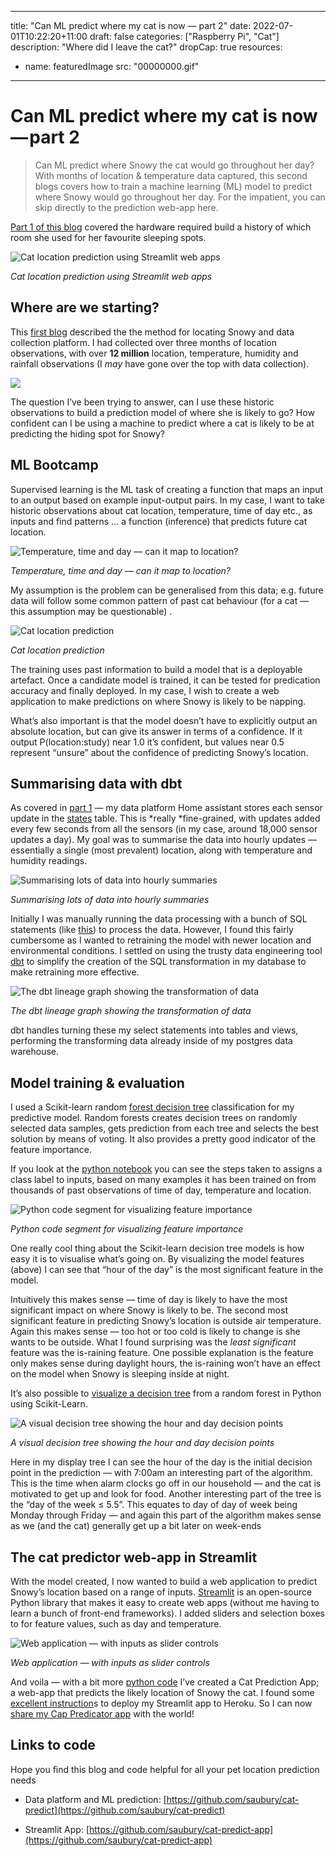 
---
title: "Can ML predict where my cat is now — part 2"
date: 2022-07-01T10:22:20+11:00
draft: false
categories: ["Raspberry Pi", "Cat"]
description: "Where did I leave the cat?"
dropCap: true
resources:
- name: featuredImage
  src: "00000000.gif"
---


# Can ML predict where my cat is now — part 2

> Can ML predict where Snowy the cat would go throughout her day? With months of location & temperature data captured, this second blogs covers how to train a machine learning (ML) model to predict where Snowy would go throughout her day. For the impatient, you can skip directly to the prediction web-app here.

[Part 1 of this blog](/202202_cat_predition1) covered the hardware required build a history of which room she used for her favourite sleeping spots.

![Cat location prediction using Streamlit web apps](00000000.gif) 

*Cat location prediction using Streamlit web apps*

## Where are we starting?

This [first blog](/202202_cat_predition1) described the the method for locating Snowy and data collection platform. I had collected over three months of location observations, with over **12 million** location, temperature, humidity and rainfall observations (I *may* have gone over the top with data collection).

![](00000001.png)

The question I’ve been trying to answer, can I use these historic observations to build a prediction model of where she is likely to go? How confident can I be using a machine to predict where a cat is likely to be at predicting the hiding spot for Snowy?

## ML Bootcamp

Supervised learning is the ML task of creating a function that maps an input to an output based on example input-output pairs. In my case, I want to take historic observations about cat location, temperature, time of day etc., as inputs and find patterns … a function (inference) that predicts future cat location.

![Temperature, time and day — can it map to location?](00000002.png)

*Temperature, time and day — can it map to location?*

My assumption is the problem can be generalised from this data; e.g. future data will follow some common pattern of past cat behaviour (for a cat — this assumption may be questionable) .

![Cat location prediction](00000003.png)

*Cat location prediction*

The training uses past information to build a model that is a deployable artefact. Once a candidate model is trained, it can be tested for predication accuracy and finally deployed. In my case, I wish to create a web application to make predictions on where Snowy is likely to be napping.

What’s also important is that the model doesn’t have to explicitly output an absolute location, but can give its answer in terms of a confidence. If it output P(location:study) near 1.0 it’s confident, but values near 0.5 represent “unsure” about the confidence of predicting Snowy’s location.

## Summarising data with dbt

As covered in [part 1](https://simon-aubury.medium.com/can-ml-predict-where-my-cat-is-now-part-1-cfb194b51aab) — my data platform Home assistant stores each sensor update in the [states](https://www.home-assistant.io/docs/backend/database/) table. This is *really *fine-grained, with updates added every few seconds from all the sensors (in my case, around 18,000 sensor updates a day). My goal was to summarise the data into hourly updates — essentially a single (most prevalent) location, along with temperature and humidity readings.

![Summarising lots of data into hourly summaries](00000004.png)

*Summarising lots of data into hourly summaries*

Initially I was manually running the data processing with a bunch of SQL statements (like [this](https://github.com/saubury/cat-predictor/blob/master/sql/extract.sql)) to process the data. However, I found this fairly cumbersome as I wanted to retraining the model with newer location and environmental conditions. I settled on using the trusty data engineering tool [dbt](https://www.getdbt.com/) to simplify the creation of the SQL transformation in my database to make retraining more effective.

![The dbt lineage graph showing the transformation of data](00000005.png)

*The dbt lineage graph showing the transformation of data*

dbt handles turning these my select statements into tables and views, performing the transforming data already inside of my postgres data warehouse.

## Model training & evaluation

I used a Scikit-learn random [forest decision tree](https://www.datacamp.com/tutorial/random-forests-classifier-python) classification for my predictive model. Random forests creates decision trees on randomly selected data samples, gets prediction from each tree and selects the best solution by means of voting. It also provides a pretty good indicator of the feature importance.

If you look at the [python notebook](https://github.com/saubury/cat-predict/tree/master/notebooks) you can see the steps taken to assigns a class label to inputs, based on many examples it has been trained on from thousands of past observations of time of day, temperature and location.

![Python code segment for visualizing feature importance](00000006.png)

*Python code segment for visualizing feature importance*

One really cool thing about the Scikit-learn decision tree models is how easy it is to visualise what’s going on. By visualizing the model features (above) I can see that “hour of the day” is the most significant feature in the model.

Intuitively this makes sense — time of day is likely to have the most significant impact on where Snowy is likely to be. The second most significant feature in predicting Snowy’s location is outside air temperature. Again this makes sense — too hot or too cold is likely to change is she wants to be outside. What I found surprising was the *least significant* feature was the is-raining feature. One possible explanation is the feature only makes sense during daylight hours, the is-raining won’t have an effect on the model when Snowy is sleeping inside at night.

It’s also possible to [visualize a decision tree](https://towardsdatascience.com/how-to-visualize-a-decision-tree-from-a-random-forest-in-python-using-scikit-learn-38ad2d75f21c) from a random forest in Python using Scikit-Learn.

![A visual decision tree showing the hour and day decision points](00000007.png)

*A visual decision tree showing the hour and day decision points*

Here in my display tree I can see the hour of the day is the initial decision point in the prediction — with 7:00am an interesting part of the algorithm. This is the time when alarm clocks go off in our household — and the cat is motivated to get up and look for food. Another interesting part of the tree is the “day of the week ≤ 5.5”. This equates to day of day of week being Monday through Friday — and again this part of the algorithm makes sense as we (and the cat) generally get up a bit later on week-ends

## The cat predictor web-app in Streamlit

With the model created, I now wanted to build a web application to predict Snowy’s location based on a range of inputs. [Streamlit](https://docs.streamlit.io/) is an open-source Python library that makes it easy to create web apps (without me having to learn a bunch of front-end frameworks). I added sliders and selection boxes to for feature values, such as day and temperature.

![Web application — with inputs as slider controls](00000008.png)

*Web application — with inputs as slider controls*

And voila — with a bit more [python code](https://github.com/saubury/cat-predict-app/blob/master/cat_predictor_app.py) I’ve created a Cat Prediction App; a web-app that predicts the likely location of Snowy the cat. I found some [excellent instruction](https://towardsdatascience.com/a-quick-tutorial-on-how-to-deploy-your-streamlit-app-to-heroku-874e1250dadd)s to deploy my Streamlit app to Heroku. So I can now [share my Cap Predicator app](https://cat-predict-app.herokuapp.com/) with the world!

## Links to code

Hope you find this blog and code helpful for all your pet location prediction needs

* Data platform and ML prediction: [https://github.com/saubury/cat-predict](https://github.com/saubury/cat-predict)

* Streamlit App: [https://github.com/saubury/cat-predict-app](https://github.com/saubury/cat-predict-app)
